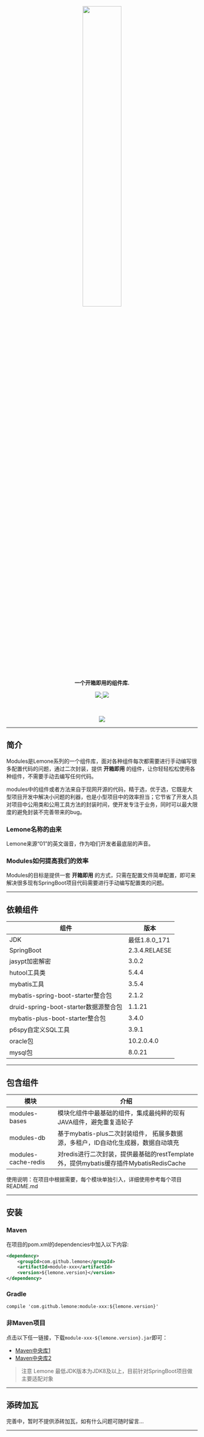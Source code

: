 <p align="center">
<a href="https://gitee.com/smartDis/modules"><img src="https://images.gitee.com/uploads/images/2020/1003/205051_993b2055_1087477.png" width="45%"></a>
</p>
<p align="center">
<strong>一个开箱即用的组件库.</strong>
</p>

<p align="center">
	<a target="_blank" href="https://license.coscl.org.cn/MulanPSL2/">
		<img src="https://img.shields.io/:license-MulanPSL2-blue.svg" />
	</a>
	<a target="_blank" href="https://www.oracle.com/technetwork/java/javase/downloads/index.html">
		<img src="https://img.shields.io/badge/JDK-8+-green.svg" />
	</a>
</p>

<br/>
<p align="center">
	<a href="https://qm.qq.com/cgi-bin/qm/qr?k=0wwldaU0E8r-ZzHl_wma33W7420zwXYi&jump_from=webapi"><img src="https://img.shields.io/badge/QQ%E7%BE%A4-868327279-orange"/></a>
</p>

-------------------------------------------------------------------------------

## 简介
Modules是Lemone系列的一个组件库，面对各种组件每次都需要进行手动编写很多配置代码的问题，通过二次封装，提供 **开箱即用** 的组件，让你轻轻松松使用各种组件，不需要手动去编写任何代码。

modules中的组件或者方法来自于现网开源的代码，精于选，优于选，它既是大型项目开发中解决小问题的利器，也是小型项目中的效率担当；它节省了开发人员对项目中公用类和公用工具方法的封装时间，使开发专注于业务，同时可以最大限度的避免封装不完善带来的bug。

### Lemone名称的由来

Lemone来源“01”的英文谐音，作为咱们开发者最底层的声音。

### Modules如何提高我们的效率

Modules的目标是提供一套 **开箱即用** 的方式，只需在配置文件简单配置，即可来解决很多现有SpringBoot项目代码需要进行手动编写配置类的问题。

-------------------------------------------------------------------------------

## 依赖组件

| 组件                                                                                                |     版本                                                                         |
| ----------------------------------------|------------------------------------|
| JDK                                     |   最低1.8.0_171                     |
| SpringBoot                              |   2.3.4.RELAESE                     |
| jasypt加密解密                                                                       |   3.0.2                            |
| hutool工具类                                                                            |   5.4.4                            |
| mybatis工具                                                                               |   3.5.4                            |
| mybatis-spring-boot-starter整合包                     |   2.1.2                            |
| druid-spring-boot-starter数据源整合包           |   1.1.21                           |
| mybatis-plus-boot-starter整合包                          |   3.4.0                            |
| p6spy自定义SQL工具                                                              |   3.9.1                            |
| oracle包                                                                                        |   10.2.0.4.0                       |
| mysql包                                                                                           |   8.0.21                           |


-------------------------------------------------------------------------------

## 包含组件

| 模块              |     介绍                                                                         |
| ------------------|---------------------------------------------------------------------------------|
| modules-bases     |   模块化组件中最基础的组件，集成最纯粹的现有JAVA组件，避免重复造轮子                          |
| modules-db        |   基于mybatis-plus二次封装组件， 拓展多数据源，多租户，ID自动化生成器，数据自动填充        |
| modules-cache-redis  |   对redis进行二次封装，提供最基础的restTemplate外，提供mybatis缓存插件MybatisRedisCache        |


使用说明：在项目中根据需要，每个模块单独引入，详细使用参考每个项目README.md


-------------------------------------------------------------------------------

## 安装

### Maven
在项目的pom.xml的dependencies中加入以下内容:

```xml
<dependency>
    <groupId>com.github.lemone</groupId>
    <artifactId>module-xxx</artifactId>
    <version>${lemone.version}</version>
</dependency>
```

### Gradle
```
compile 'com.github.lemone:module-xxx:${lemone.version}'
```

### 非Maven项目

点击以下任一链接，下载`module-xxx-${lemone.version}.jar`即可：

- [Maven中央库1](https://repo1.maven.org/maven2/com/github/lemone/module-xxx/${lemone.version}/)
- [Maven中央库2](http://repo2.maven.org/maven2/com/github/lemone/module-xxx/${lemone.version}/)

> 注意
> Lemone 最低JDK版本为JDK8及以上，目前针对SpringBoot项目做主要适配对象


-------------------------------------------------------------------------------

## 添砖加瓦

完善中，暂时不提供添砖加瓦，如有什么问题可随时留言...

-------------------------------------------------------------------------------




